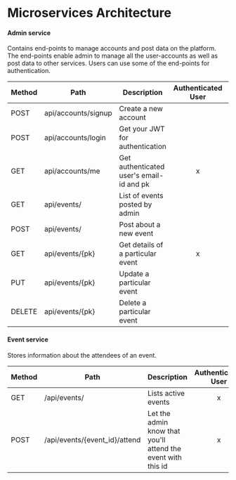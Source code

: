 # Microservices Architecture


#### Admin service
Contains end-points to manage accounts and post data on the platform. The end-points enable admin to manage all the user-accounts as well as post data to other services. Users can use some of the end-points for authentication.

Method	| Path	| Description	| Authenticated	User | Admin Only | Allow Any
------------- | ------------------------- | ------------- |:-------------:|:----------------:|:----------------:|
POST	| api/accounts/signup	| Create a new account	|  | | x
POST	| api/accounts/login	| Get your JWT for authentication	|  | | x
GET	| api/accounts/me	| Get authenticated user's email-id and pk	|  x  | 	 | 
GET	| api/events/	| List of events posted by admin	|  |  |
POST	| api/events/	| Post about a new event	|  | x |
GET	| api/events/{pk}	| Get details of a particular event	|  x |  |
PUT	| api/events/{pk}	| Update a particular event	|  | x |
DELETE	| api/events/{pk}	| Delete a particular event	|   | x |

#### Event service
Stores information about the attendees of an event.

Method	| Path	| Description	| Authenticated	User | Admin Only | Allow Any
------------- | ------------------------- | ------------- |:-------------:|:----------------:|:----------------:|
GET	| /api/events/	| Lists active events	| x | | 
POST| /api/events/{event_id}/attend	| Let the admin know that you'll attend the event with this id	| x | | 
